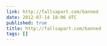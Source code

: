 ```yaml
---
link: http://fallsapart.com/banned
date: 2012-07-14 18:06 UTC
published: true
title: http://fallsapart.com/banned
tags: []
---
```



